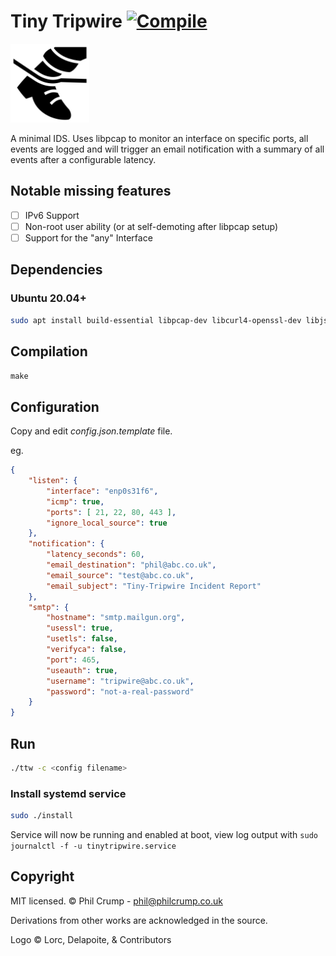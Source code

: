 # Tiny Tripwire [![Compile](https://github.com/philcrump/tiny-tripwire/workflows/compile/badge.svg)](https://github.com/philcrump/tiny-tripwire/actions)

<p float="left">
  <img src="/logo-Lorc_Delapoite_contributors.png" width="25%" />
</p>

A minimal IDS. Uses libpcap to monitor an interface on specific ports, all events are logged and will trigger an email notification with a summary of all events after a configurable latency.

## Notable missing features

- [ ] IPv6 Support
- [ ] Non-root user ability (or at self-demoting after libpcap setup)
- [ ] Support for the "any" Interface

## Dependencies

### Ubuntu 20.04+

```bash
sudo apt install build-essential libpcap-dev libcurl4-openssl-dev libjson-c-dev
```

## Compilation

`make`

## Configuration

Copy and edit *config.json.template* file.

eg.
```json
{
	"listen": {
		"interface": "enp0s31f6",
		"icmp": true,
		"ports": [ 21, 22, 80, 443 ],
		"ignore_local_source": true
	},
	"notification": {
		"latency_seconds": 60,
		"email_destination": "phil@abc.co.uk",
		"email_source": "test@abc.co.uk",
		"email_subject": "Tiny-Tripwire Incident Report"
	},
	"smtp": {
		"hostname": "smtp.mailgun.org",
		"usessl": true,
		"usetls": false,
		"verifyca": false,
		"port": 465,
		"useauth": true,
		"username": "tripwire@abc.co.uk",
		"password": "not-a-real-password"
	}
}
```

## Run

```bash
./ttw -c <config filename>
```

### Install systemd service

```bash
sudo ./install
```

Service will now be running and enabled at boot, view log output with `sudo journalctl -f -u tinytripwire.service`

## Copyright

MIT licensed. © Phil Crump - phil@philcrump.co.uk

Derivations from other works are acknowledged in the source.

Logo © Lorc, Delapoite, & Contributors
